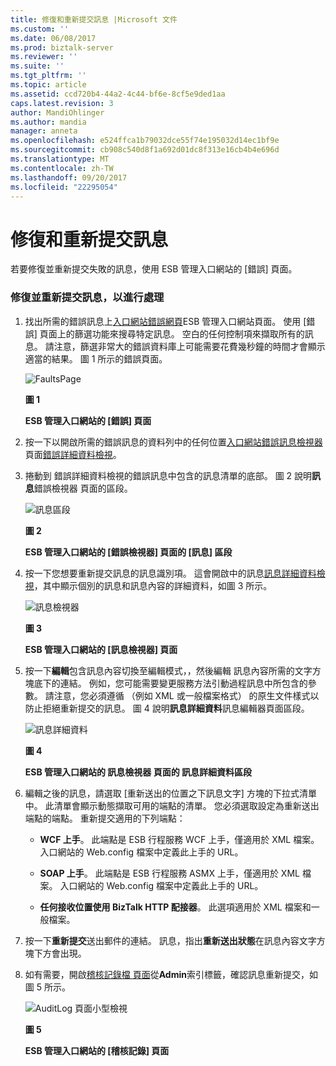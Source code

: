 ```yaml
---
title: 修復和重新提交訊息 |Microsoft 文件
ms.custom: ''
ms.date: 06/08/2017
ms.prod: biztalk-server
ms.reviewer: ''
ms.suite: ''
ms.tgt_pltfrm: ''
ms.topic: article
ms.assetid: ccd720b4-44a2-4c44-bf6e-8cf5e9ded1aa
caps.latest.revision: 3
author: MandiOhlinger
ms.author: mandia
manager: anneta
ms.openlocfilehash: e524ffca1b79032dce55f74e195032d14ec1bf9e
ms.sourcegitcommit: cb908c540d8f1a692d01dc8f313e16cb4b4e696d
ms.translationtype: MT
ms.contentlocale: zh-TW
ms.lasthandoff: 09/20/2017
ms.locfileid: "22295054"
---
```

# <a name="repairing-and-resubmitting-a-message"></a>修復和重新提交訊息
若要修復並重新提交失敗的訊息，使用 ESB 管理入口網站的 [錯誤] 頁面。  
  
### <a name="to-repair-and-resubmit-a-message-for-processing"></a>修復並重新提交訊息，以進行處理  
  
1.  找出所需的錯誤訊息上[入口網站錯誤網頁](../esb-toolkit/portal-faults-page.md)ESB 管理入口網站頁面。 使用 [錯誤] 頁面上的篩選功能來搜尋特定訊息。 空白的任何控制項來擷取所有的訊息。 請注意，篩選非常大的錯誤資料庫上可能需要花費幾秒鐘的時間才會顯示適當的結果。 圖 1 所示的錯誤頁面。  
  
     ![FaultsPage](../esb-toolkit/media/faultspage.gif "FaultsPage")  
  
     **圖 1**  
  
     **ESB 管理入口網站的 [錯誤] 頁面**  
  
2.  按一下以開啟所需的錯誤訊息的資料列中的任何位置[入口網站錯誤訊息檢視器](../esb-toolkit/portal-fault-message-viewer.md)頁面[錯誤詳細資料檢視](../esb-toolkit/fault-details-view.md)。  
  
3.  捲動到 錯誤詳細資料檢視的錯誤訊息中包含的訊息清單的底部。 圖 2 說明**訊息**錯誤檢視器 頁面的區段。  
  
     ![訊息區段](../esb-toolkit/media/ch8-messagessection.gif "Ch8 MessagesSection")  
  
     **圖 2**  
  
     **ESB 管理入口網站的 [錯誤檢視器] 頁面的 [訊息] 區段**  
  
4.  按一下您想要重新提交訊息的訊息識別項。 這會開啟中的訊息[訊息詳細資料檢視](../esb-toolkit/message-details-view.md)，其中顯示個別的訊息和訊息內容的詳細資料，如圖 3 所示。  
  
     ![訊息檢視器](../esb-toolkit/media/ch8-messageviewer.gif "Ch8 MessageViewer")  
  
     **圖 3**  
  
     **ESB 管理入口網站的 [訊息檢視器] 頁面**  
  
5.  按一下**編輯**包含訊息內容切換至編輯模式，，然後編輯 訊息內容所需的文字方塊底下的連結。 例如，您可能需要變更服務方法引動過程訊息中所包含的參數。 請注意，您必須遵循 （例如 XML 或一般檔案格式） 的原生文件樣式以防止拒絕重新提交的訊息。 圖 4 說明**訊息詳細資料**訊息編輯器頁面區段。  
  
     ![訊息詳細資料](../esb-toolkit/media/ch8-messagedetails.gif "Ch8 MessageDetails")  
  
     **圖 4**  
  
     **ESB 管理入口網站的 訊息檢視器 頁面的 訊息詳細資料區段**  
  
6.  編輯之後的訊息，請選取 [重新送出的位置之下訊息文字] 方塊的下拉式清單中。 此清單會顯示動態擷取可用的端點的清單。 您必須選取設定為重新送出端點的端點。 重新提交適用的下列端點：  
  
    -   **WCF 上手**。 此端點是 ESB 行程服務 WCF 上手，僅適用於 XML 檔案。 入口網站的 Web.config 檔案中定義此上手的 URL。  
  
    -   **SOAP 上手**。 此端點是 ESB 行程服務 ASMX 上手，僅適用於 XML 檔案。 入口網站的 Web.config 檔案中定義此上手的 URL。  
  
    -   **任何接收位置使用 BizTalk HTTP 配接器**。 此選項適用於 XML 檔案和一般檔案。  
  
7.  按一下**重新提交**送出郵件的連結。 訊息，指出**重新送出狀態**在訊息內容文字方塊下方會出現。  
  
8.  如有需要，開啟[稽核記錄檔 頁面](../esb-toolkit/audit-log-page.md)從**Admin**索引標籤，確認訊息重新提交，如圖 5 所示。  
  
     ![AuditLog 頁面小型檢視](../esb-toolkit/media/ch8-auditlogpagesmallview.gif "Ch8 AuditLogPageSmallView")  
  
     **圖 5**  
  
     **ESB 管理入口網站的 [稽核記錄] 頁面**